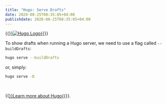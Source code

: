 ```yaml
---
title: "Hugo: Serve Drafts"
date: 2020-08-25T08:35:05+04:00
publishdate: 2020-08-25T08:35:05+04:00
---
```


{{<a href="https://gohugo.io/" target="_blank" rel="noopener noreferrer">}}![Hugo Logo](https://res.cloudinary.com/oorkan/image/upload/v1598330796/blog/img/topics/ssg/hugo-logo_fv8b8j.png){{</a>}}

To show drafts when running a Hugo server, we need to use a flag called `--buildDrafts`:

```bash
hugo serve --buildDrafts
```
or, simply:

```bash
hugo serve -D
```
&nbsp;

{{<a href="https://gohugo.io/documentation/" target="_blank" rel="noopener noreferrer">}}Learn more about Hugo{{</a>}}.

